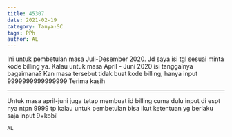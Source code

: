 ```yaml
---
title: 45307
date: 2021-02-19
category: Tanya-SC
tags: PPh
author: AL
---
```


Ini untuk pembetulan masa Juli-Desember 2020. Jd saya isi tgl sesuai minta kode billing ya. Kalau untuk masa April - Juni 2020 isi tanggalnya bagaimana? Kan masa tersebut tidak buat kode billing, hanya input 9999999999999999 Terima kasih

---

Untuk masa april-juni juga tetap membuat id billing cuma dulu input di espt nya ntpn 9999 tp kalau untuk pembetulan bisa ikut ketentuan yg berlaku saja input 9+kobil

`AL`
